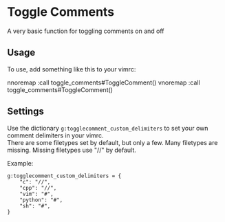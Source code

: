 # Toggle Comments

A very basic function for toggling comments on and off



## Usage

To use, add something like this to your vimrc:

nnoremap <silent> <c-n> :call toggle_comments#ToggleComment()<cr>
vnoremap <silent> <c-n> :call toggle_comments#ToggleComment()<cr>


## Settings 

Use the dictionary ```g:togglecomment_custom_delimiters``` to set your own comment delimiters in your vimrc.  
There are some filetypes set by default, but only a few. Many filetypes are missing. Missing filetypes use "//" by default.

Example:

```
g:togglecomment_custom_delimiters = {
    "c": "//",
    "cpp": "//",
    "vim": "#",
    "python": "#",
    "sh": "#",
}
```


